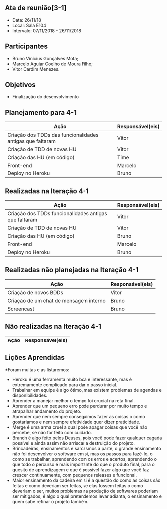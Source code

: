 ## Ata de reunião[3-1]
* Data: 26/11/18
* Local: Sala E104
* Intervalo: 07/11/2018 - 26/11/2018
## Participantes
  * Bruno Vinícius Gonçalves Mota;
  * Marcelo Aguiar Coelho de Moura Filho;
  * Vitor Cardim Menezes. 
## Objetivos
* Finalização do desenvolvimento
## Planejamento para 4-1
| Ação | Responsável(eis) |
|----------|----------|
| Criação dos TDDs das funcionalidades antigas que faltaram | Vitor |
| Criação de TDD de novas HU | Vitor |
| Criação das HU (em código) | Time |
| Front-end             | Marcelo|
| Deploy no Heroku      | Bruno |
## Realizadas na Iteração 4-1
| Ação | Responsável(eis) |
|----------|----------|
| Criação dos TDDs funcionalidades antigas que faltaram | Vitor |
| Criação de TDD de novas HU | Vitor |
| Criação das HU (em código) | Bruno |
| Front-end             | Marcelo|
| Deploy no Heroku      | Bruno |
## Realizadas não planejadas na Iteração 4-1
| Ação | Responsável(eis) |
|----------|----------|
| Criação de novos BDDs | Vitor |
| Criação de um chat de mensagem interno | Bruno |
| Screencast | Bruno |
## Não realizadas na Iteração 4-1
| Ação | Responsável(eis) |
|----------|----------|

## Lições Aprendidas
*Foram muitas e as listaremos:
- Heroku é uma ferramenta muito boa e interessante, mas é extremamente complicado para dar o passo inicial.
- Trabalhar em equipe é algo ótimo, mas existem problemas de agendas e disponibilidades.
- Aprender a manejar melhor o tempo foi crucial na reta final.
- Aprender que um pequeno erro pode perdurar por muito tempo e atrapalhar andamento do projeto.
- Aprender que nem sempre conseguimos fazer as coisas o como gostariamos e nem sempre efetividade quer dizer praticidade.
- Merge é uma arma cruel a qual pode apagar coisas que você não percebe, se não for feito com cuidado.
- Branch é algo feito pelos Deuses, pois você pode fazer qualquer cagada possível e ainda assim não arriscar a destruição do projeto.
- Brincadeiras, ensinamentos e sarcasmos a parte, o grande ensinamento não foi desenvolver o software em si, mas os passos para fazê-lo, o como se trabalhar, aprendendo com os erros e acertos, aprendendo o que todo o percurso é mais importante do que o produto final, para o quesito de aprendizagem e que é possível fazer algo que você faz crescer continuamente, com pequenos releases e funcional.
- Maior ensinamento da cadeira em si é a questão do como as coisas são feitas e como deveriam ser feitas, se elas fossem feitas o como deveriam o ser, muitos problemas na produção de softwares poderiam ser mitigados, é algo o qual pretendemos levar adianta, o ensinamento e quem sabe refinar o projeto também.


